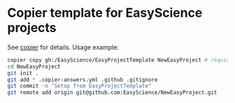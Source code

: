 # Copier template for EasyScience projects

See [copier](https://copier.readthedocs.io/en/stable/) for details.
Usage example:

```sh
copier copy gh:/EasyScience/EasyProjectTemplate NewEasyProject # requires python>=3.9
cd NewEasyProject
git init .
git add * .copier-answers.yml .github .gitignore
git commit -m "Setup from EasyProjectTemplate"
git remote add origin git@github.com:EasyScience/NewEasyProject.git
```